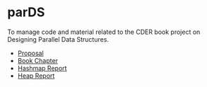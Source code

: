 # parDS
To manage code and material related to the CDER book project on Designing Parallel Data Structures.

+ [Proposal](https://docs.google.com/document/d/1-hbkiccN3nNRfy5w90iMXi6zwReerNQ_9Rn5sVq8fUs/edit)
+ [Book Chapter](https://www.overleaf.com/project/67766e36cede3838bc211a85)
+ [Hashmap Report](https://drive.google.com/file/d/12WSZftkKlI_yADCrD5Y3Dt9QcU6Y1lOF/view?usp=drive_link)
+ [Heap Report](https://drive.google.com/file/d/179eKLLIYyIhD85UJF2bHJFHroBgJa_c2/view?usp=drive_link)
